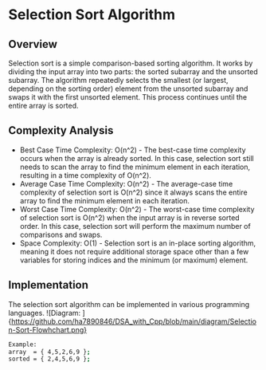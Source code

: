 # Selection Sort Algorithm

## Overview

Selection sort is a simple comparison-based sorting algorithm. It works by dividing the input array into two parts: the sorted subarray and the unsorted subarray. The algorithm repeatedly selects the smallest (or largest, depending on the sorting order) element from the unsorted subarray and swaps it with the first unsorted element. This process continues until the entire array is sorted.

## Complexity Analysis

- Best Case Time Complexity: O(n^2) - The best-case time complexity occurs when the array is already sorted. In this case, selection sort still needs to scan the array to find the minimum element in each iteration, resulting in a time complexity of O(n^2).
- Average Case Time Complexity: O(n^2) - The average-case time complexity of selection sort is O(n^2) since it always scans the entire array to find the minimum element in each iteration.
- Worst Case Time Complexity: O(n^2) - The worst-case time complexity of selection sort is O(n^2) when the input array is in reverse sorted order. In this case, selection sort will perform the maximum number of comparisons and swaps.
- Space Complexity: O(1) - Selection sort is an in-place sorting algorithm, meaning it does not require additional storage space other than a few variables for storing indices and the minimum (or maximum) element.

## Implementation

The selection sort algorithm can be implemented in various programming languages.
![Diagram: ]{https://github.com/ha7890846/DSA_with_Cpp/blob/main/diagram/Selection-Sort-Flowhchart.png}


```bash 
Example:
array  = { 4,5,2,6,9 };
sorted = { 2,4,5,6,9 };